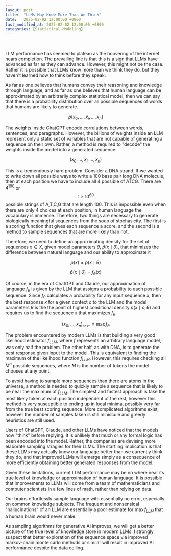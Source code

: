 ```yaml
---
layout: post
title:  "LLMs May Know More Than We Think"
date:   2025-02-02 12:00:00 +0800
last_modified_at: 2025-02-02 12:00:00 +0800
categories: [Statistical Modeling]
---
```

<br>

LLM performance has seemed to plateau as the hoovering of the internet nears completion. The prevailing line is that this is a sign that LLMs have advanced as far as they can advance. However, this might not be the case. Rather it is possible that LLMs know more than we think they do, but they haven't learned how to think before they speak. <br/>

As far as one believes that humans convey their reasoning and knowledge through language, and as far as one believes that human language can be approximated by an arbitrarily complex statistical model, then we can say that there is a probability distribution over all possible sequences of words that humans are likely to generate.

$$p(x_0,...,x_i,...,x_n)$$

The weights inside ChatGPT encode correlations between words, sentences, and paragraphs. However, the billions of weights inside an LLM represent only a static set of variables that are not capable of generating a sequence on their own. Rather, a method is required to "decode" the weights inside the model into a generated sequence:

$$(x_0,...,x_i,...,x_n)$$

This is a tremendously hard problem. Consider a DNA strand. If we wanted to write down all possible ways to write a 100 base pair long DNA molecule, then at each position we have to include all 4 possible of ATCG. There are $4^{100}$ or $$1 \times 10^{60}$$ possible strings of A,T,C,G that are length 100. This is impossible even when there are only 4 choices at each position, in human language the vocabulary is immense. Therefore, two things are necessary to generate biologically meaningful sequences from the soup of stochasicity. The first is a scoring function that gives each sequence a score, and the second is a method to sample sequences that are more likely than not.

Therefore, we need to define an approximating density for the set of sequences $x \in X$, given model parameters $\theta$, $\hat{p}(x \mid \theta)$, that minimizes the difference between natural language and our ability to approximate it

$$p(x) \approx \hat{p}(x \mid \theta)$$

$$\hat{p}(x \mid \theta) = f_\theta(x)$$

Of course, in the era of ChatGPT and Claude, our approximation of language $f_\theta$ is given by the LLM that assigns a probability to each possible sequence. Since $f_\theta$ calculates a probability for any input sequence $x$, then the best response $x$ for a given context $c$ to the LLM and the model parameters $\theta$ is the the point of highest conditional density $p(x \mid c,\theta)$ and requires us to find the sequence $x$ that maximizes $f_\theta$.

$$(x_0,...,x_n)_{\texttt{best}} = \max f_\theta$$

The problem encountered by modern LLMs is that building a very good likelihood estimator $f_{LLM}$, where $f$ represents an arbitrary language model, was only half the problem. The other half, as with DNA, is to generate the best response given input to the model. This is equivalent to finding the maximum of the likelihood function $f_{LLM}$. However, this requires checking all $M^n$ possible sequences, where $M$ is the number of tokens the model chooses at any point. <br>

To avoid having to sample more sequences than there are atoms in the universe, a method is needed to quickly sample a sequence that is likely to be near the maximum of $f_{LLM}$. The simplest and fastest approach is take the most likely token at each position independent of the rest, however this method is very susceptible to ending up in local minima, possibly very far from the true best scoring sequence. More complicated algorithms exist, however the number of samples taken is still miniscule and greedy heuristics are still used.<br>

Users of ChatGPT, Claude, and other LLMs have noticed that the models now "think" before replying. It is unlikely that much or any formal logic has been encoded into the model. Rather, the companies are devising more elaborate sampling stragies for their LLMs. The startling implication is that these LLMs may actually know our language  better than we currently think they do, and that improved LLMs will emerge simply as a consequence of more efficiently obtaining better generated responses from the model.<br>

Given these limitations, current LLM performance may be no where near its true level of knowledge or approximation of human language. It is possible that improvements to LLMs will come from a team of mathematicians and computer scientists in a few lines of math, rather than relying on data. <br>

Our brains effortlessly sample language with essentially no error, especially on common knowledge subjects. The frequent and nonsensical "hallucinations" of an LLM are essentially a poor estimate for $\max{f_{LLM}}$ that a human brain would never make. <br>

As sampling algorithms for generative AI improves, we will get a better picture of the true level of knowledge store in modern LLMs. I strongly suspect that better exploration of the sequence space via improved markov-chain monte carlo methods or similar will result in improved AI performance despite the data ceiling.


